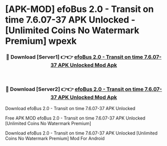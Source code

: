# [APK-MOD] efoBus 2.0 - Transit on time 7.6.07-37 APK Unlocked - [Unlimited Coins No Watermark Premium] wpexk



<div align="center">
<h3>🔴 Download [Server1] 👉👉 <a href="https://momento.my/?title=efoBus_2.0_-_Transit_on_time_7.6.07-37_APK_Unlocked">efoBus 2.0 - Transit on time 7.6.07-37 APK Unlocked Mod Apk</a></h3><br>

<h3>🔴 Download [Server2] 👉👉 <a href="https://momento.my/?title=efoBus_2.0_-_Transit_on_time_7.6.07-37_APK_Unlocked">efoBus 2.0 - Transit on time 7.6.07-37 APK Unlocked Mod Apk</a></h3>
</div>



Download efoBus 2.0 - Transit on time 7.6.07-37 APK Unlocked 

Free APK MOD efoBus 2.0 - Transit on time 7.6.07-37 APK Unlocked [Unlimited Coins No Watermark Premium]

Download efoBus 2.0 - Transit on time 7.6.07-37 APK Unlocked [Unlimited Coins No Watermark Premium] Mod For Android

